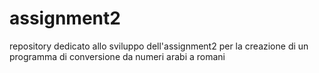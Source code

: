 # assignment2
repository dedicato allo sviluppo dell'assignment2 per la creazione di un programma di conversione da numeri arabi a romani
